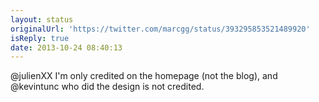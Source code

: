 ```yaml
---
layout: status
originalUrl: 'https://twitter.com/marcgg/status/393295853521489920'
isReply: true
date: 2013-10-24 08:40:13
---
```


@julienXX I'm only credited on the homepage (not the blog), and @kevintunc who did the design is not credited.
